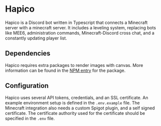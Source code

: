 # Hapico

Hapico is a Discord bot written in Typescript that connects a Minecraft server with a
minecraft server. It includes a leveling system, replacing bots like MEE6, administration commands,
Minecraft-Discord cross chat, and a constantly updating player list.

## Dependencies
Hapico requires extra packages to render images with canvas. More information can be found in the
[NPM entry](https://www.npmjs.com/package/canvas) for the package.

## Configuration
Hapico uses several API tokens, credentials, and an SSL certificate. An example environment setup
is defined in the `.env.example` file. The Minecraft integration also needs a custom Spigot plugin,
and a self signed certificate. The certificate authority used for the certificate should be specified
in the `.env` file.

